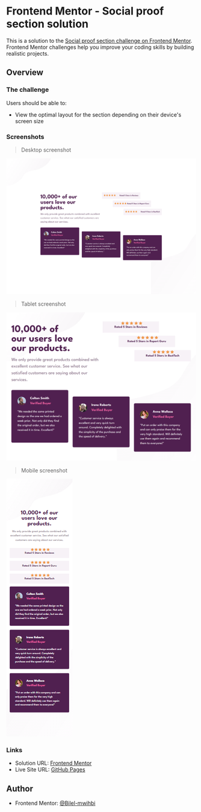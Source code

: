 # Frontend Mentor - Social proof section solution

This is a solution to the [Social proof section challenge on Frontend Mentor](https://www.frontendmentor.io/challenges/social-proof-section-6e0qTv_bA). Frontend Mentor challenges help you improve your coding skills by building realistic projects.

## Overview

### The challenge

Users should be able to:

- View the optimal layout for the section depending on their device's screen size

### Screenshots

> Desktop screenshot

![](./screenshots/desktop.png)

> Tablet screenshot

![](./screenshots/tablet.png)

> Mobile screenshot

![](./screenshots/mobile.png)

### Links

- Solution URL: [Frontend Mentor](https://www.frontendmentor.io/solutions/social-proof-section-qEgNYdxQ5-)
- Live Site URL: [GitHub Pages](https://bilel-mwihbi.github.io/Social-proof-section/)

## Author

- Frontend Mentor: [@Bilel-mwihbi](https://www.frontendmentor.io/profile/Bilel-mwihbi)
